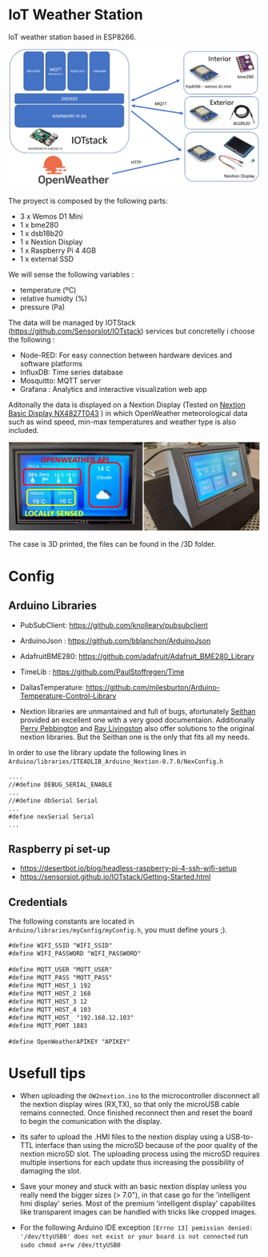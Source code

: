 # IoT Weather Station

IoT weather station based in ESP8266. 

![nextionDebugg](https://github.com/VicenteYago/AdvancedWeatherStation/blob/main/img/architecture3.PNG)

The proyect is composed by the following parts: 
* 3 x Wemos D1 Mini
* 1 x bme280
* 1 x dsb18b20
* 1 x Nextion Display
* 1 x Raspberry Pi 4 4GB
* 1 x external SSD

We will sense the following variables :

- temperature (ºC)
- relative humidty (%)
- pressure (Pa)

The data will be managed by IOTStack (https://github.com/SensorsIot/IOTstack) 
 services but concretelly i choose the following : 
 
 * Node-RED: For easy connection between hardware devices and software platforms
 * InfluxDB: Time series database
 * Mosquitto: MQTT server
 * Grafana : Analytics and interactive visualization web app

Aditonally the data is displayed on a Nextion Display (Tested on [Nextion Basic Display NX4827T043](https://nextion.tech/datasheets/nx4827t043/)
) in which OpenWeather meteorological data such as wind speed, min-max temperatures and weather type is also included. 


![nextionDebugg](https://github.com/VicenteYago/AdvancedWeatherStation/blob/main/img/nextion2.png)

The case is 3D printed, the files can be found in the /3D folder.

# Config

## Arduino Libraries

* PubSubClient: https://github.com/knolleary/pubsubclient
* ArduinoJson : https://github.com/bblanchon/ArduinoJson
* AdafruitBME280: https://github.com/adafruit/Adafruit_BME280_Library
* TimeLib : https://github.com/PaulStoffregen/Time
* DallasTemperature: https://github.com/milesburton/Arduino-Temperature-Control-Library

* Nextion libraries are unmantained and full of bugs, afortunately [Seithan](https://github.com/Seithan/EasyNextionLibrary) provided an excellent one with a very good documentaion. Additionally [Perry Pebbington](https://forum.arduino.cc/index.php?topic=604185.msg4100443#msg4100443) and  [Ray Livingston](https://forum.arduino.cc/index.php?topic=620821.0) also offer solutions to the original nextion libraries. But the Seithan one is the only that fits all my needs.


In order to use the library update the following lines in `Arduino/libraries/ITEADLIB_Arduino_Nextion-0.7.0/NexConfig.h`

```{c}
....
//#define DEBUG_SERIAL_ENABLE
...
//#define dbSerial Serial
...
#define nexSerial Serial
...
```

## Raspberry pi set-up
- https://desertbot.io/blog/headless-raspberry-pi-4-ssh-wifi-setup
- https://sensorsiot.github.io/IOTstack/Getting-Started.html

## Credentials

The following constants are located in `Arduino/libraries/myConfig/myConfig.h`, you must define yours ;).

```{C}
#define WIFI_SSID "WIFI_SSID"
#define WIFI_PASSWORD "WIFI_PASSWORD"

#define MQTT_USER "MQTT_USER"
#define MQTT_PASS "MQTT_PASS"
#define MQTT_HOST_1 192
#define MQTT_HOST_2 168
#define MQTT_HOST_3 12
#define MQTT_HOST_4 103
#define MQTT_HOST_ "192.168.12.103"
#define MQTT_PORT 1883

#define OpenWeatherAPIKEY "APIKEY"
```

# Usefull tips 
- When uploading the `OW2nextion.ino` to the microcontroller disconnect all the nextion display wires (RX,TX), so that only  the microUSB cable remains connected. Once finished reconnect then and reset the board to begin the comunication with the  display. 

- Its safer to upload the .HMI files to the nextion display using a USB-to-TTL interface than using the microSD because of the poor quality of the  nextion microSD slot. The uploading process using the microSD requires multiple insertions for each update thus increasing the possibility of damaging the slot. 

- Save your money and stuck with an basic nextion display unless you really need the bigger sizes (> 7.0"), in that case go for the 'intelligent hmi display' series. Most of the premium 'intelligent display' capabilites  like transparent images can be handled with tricks like cropped images.

- For the following Arduino IDE exception `[Errno 13] pemission denied: '/dev/ttyUSB0' does not exist or your board is not connected` run `sudo chmod a+rw /dev/ttyUSB0`




